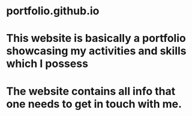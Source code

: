 # portfolio.github.io
# This website is basically a portfolio showcasing my activities and skills which I possess
# The website contains all info that one needs to get in touch with me.
